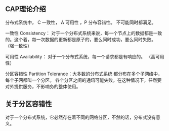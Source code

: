 ##  CAP理论介绍
 
分布式系统中， C 一致性， A 可用性 ，P 分布容错性。 不可能同时都满足。

一致性 Consistency： 对于一个分布式系统来说，每一个节点上的数据都是一致的。这个着，每一次数据的更新都是原子的，要么同时成功，要么同时失败。
（强一致性）
    

可用性 Availability： 对于一个分布式系统，每一个请求都是有响应的。
（高可用性）

分区容错性 Partition Tolerance：大多数的分布式系统 都分布在多个子网络中，每个子网都叫一个分区。 各个分区之间的通讯可能失败。在这种情况下，任然要对外提供服务，不影响务的整体使用。

## 关于分区容错性
对于一个分布式系统，它必然存在着不同的网络分区，不然的话，分布式没有意义。


     

